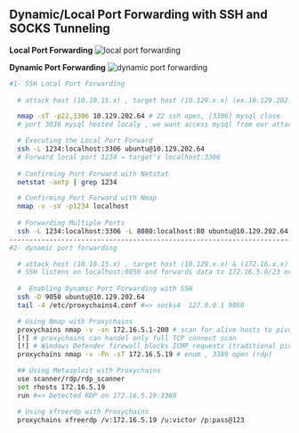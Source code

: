 ## Dynamic/Local Port Forwarding with SSH and SOCKS Tunneling
**Local Port Forwarding**
![local port forwarding](https://academy.hackthebox.com/storage/modules/158/11.png)

**Dynamic Port Forwarding**
![dynamic port forwarding](https://academy.hackthebox.com/storage/modules/158/22.png)
```bash
#1- SSH Local Port Forwarding
  
  # attack host (10.10.15.x) , target host (10.129.x.x) (ex.10.129.202.64)

  nmap -sT -p22,3306 10.129.202.64 # 22 ssh open, [3306] mysql close
  # port 3036 mysql hosted localy , we want access mysql from our attack host

  # Executing the Local Port Forward
  ssh -L 1234:localhost:3306 ubuntu@10.129.202.64 
  # Forward local port 1234 → target's localhost:3306
  
  # Confirming Port Forward with Netstat
  netstat -antp | grep 1234

  # Confirming Port Forward with Nmap
  nmap -v -sV -p1234 localhost
  
  # Forwarding Multiple Ports
  ssh -L 1234:localhost:3306 -L 8080:localhost:80 ubuntu@10.129.202.64
------------------------------------------------------------------------------
#2- dynamic port forwarding

  # attack host (10.10.15.x) , target host (10.129.x.x) & (172.16.x.x)
  # SSH listens on localhost:9050 and forwards data to 172.16.5.0/23 over the tunnel.
  
  #  Enabling Dynamic Port Forwarding with SSH
  ssh -D 9050 ubuntu@10.129.202.64
  tail -4 /etc/proxychains4.conf #=> socks4  127.0.0.1 9050

  # Using Nmap with Proxychains
  proxychains nmap -v -sn 172.16.5.1-200 # scan for alive hosts to pivot
  [!] # proxychains can handel only full TCP connect scan
  [!] # Windows Defender firewall blocks ICMP requests (traditional pings) by default
  proxychains nmap -v -Pn -sT 172.16.5.19 # enum , 3389 open (rdp)

  ## Using Metasploit with Proxychains
  use scanner/rdp/rdp_scanner 
  set rhosts 172.16.5.19
  run #=> Detected RDP on 172.16.5.19:3389

  # Using xfreerdp with Proxychains
  proxychains xfreerdp /v:172.16.5.19 /u:victor /p:pass@123

```